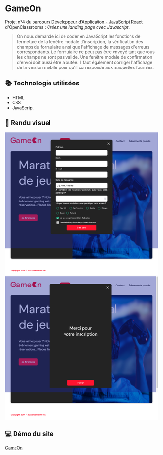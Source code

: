 # GameOn

Projet n°4 du [parcours Développeur d'Application - JavaScript React](https://openclassrooms.com/fr/paths/516-developpeur-dapplication-javascript-react) d'OpenClassrooms : _Créez une landing page avec Javascript_.

> On nous demande ici de coder en JavaScript les fonctions de fermeture de la fenêtre modale d'inscription, la vérification des champs du formulaire ainsi que l'affichage de messages d'erreurs correspondants. Le formulaire ne peut pas être envoyé tant que tous les champs ne sont pas valide. Une fenêtre modale de confirmation d'envoi doit aussi être ajoutée. Il faut également corriger l'affichage de la version mobile pour qu'il corresponde aux maquettes fournies.

## 📚 Technologie utilisées

- HTML
- CSS
- JavaScript

## 📎 Rendu visuel

![Le formulaire d'inscription aux concours](./formulaire.png)
![Le message de confirmation après l'envoi du formulaire](./confirmation.png)

## 💻 Démo du site

[GameOn](https://clementstorne.github.io/GameOn/)

